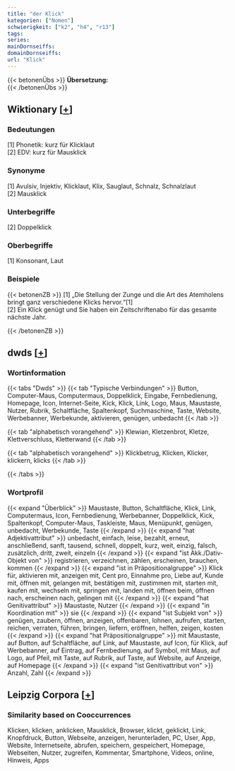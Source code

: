 ```yaml
---
title: "der Klick"
kategorien: ["Nomen"]
schwierigkeit: ["k2", "h4", "r13"]
tags:
series:
mainDornseiffs:
domainDornseiffs:
url: "Klick"
---
```


{{< betonenÜbs >}}
**Übersetzung:**  
{{< /betonenÜbs >}}

## Wiktionary [[+](https://de.wiktionary.org/wiki/Klick)]

### Bedeutungen
[1] Phonetik: kurz für Klicklaut  
[2] EDV: kurz für Mausklick  

### Synonyme
[1] Avulsiv, Injektiv, Klicklaut, Klix, Sauglaut, Schnalz, Schnalzlaut  
[2] Mausklick  

### Unterbegriffe
[2] Doppelklick  

### Oberbegriffe
[1] Konsonant, Laut  

### Beispiele
{{< betonenZB >}}
[1] „Die Stellung der Zunge und die Art des Atemholens bringt ganz verschiedene Klicks hervor.“[1]  
[2] Ein Klick genügt und Sie haben ein Zeitschriftenabo für das gesamte nächste Jahr.  

{{< /betonenZB >}}


## dwds [[+](https://www.dwds.de/wb/Klick)]

### Wortinformation
{{< tabs "Dwds" >}}
{{< tab "Typische Verbindungen" >}}
Button, Computer-Maus, Computermaus, Doppelklick, Eingabe, Fernbedienung, Homepage, Icon, Internet-Seite, Kick, Klick, Link, Logo, Maus, Maustaste, Nutzer, Rubrik, Schaltfläche, Spaltenkopf, Suchmaschine, Taste, Website, Werbebanner, Werbekunde, aktivieren, genügen, unbedacht
{{< /tab >}}

{{< tab "alphabetisch vorangehend" >}}
Klewian, Kletzenbrot, Kletze, Klettverschluss, Kletterwand
{{< /tab >}}

{{< tab "alphabetisch vorangehend" >}}
Klickbetrug, Klicken, Klicker, klickern, klicks
{{< /tab >}}

{{< /tabs >}}

### Wortprofil
{{< expand "Überblick" >}} Maustaste, Button, Schaltfläche, Klick, Link, Computermaus, Icon, Fernbedienung, Werbebanner, Doppelklick, Kick, Spaltenkopf, Computer-Maus, Taskleiste, Maus, Menüpunkt, genügen, unbedacht, Werbekunde, Taste {{< /expand >}}
{{< expand "hat Adjektivattribut" >}} unbedacht, einfach, leise, bezahlt, erneut, anschließend, sanft, tausend, schnell, doppelt, kurz, weit, einzig, falsch, zusätzlich, dritt, zweit, einzeln {{< /expand >}}
{{< expand "ist Akk./Dativ-Objekt von" >}} registrieren, verzeichnen, zählen, erscheinen, brauchen, kommen {{< /expand >}}
{{< expand "ist in Präpositionalgruppe" >}} Klick für, aktivieren mit, anzeigen mit, Cent pro, Einnahme pro, Liebe auf, Kunde mit, öffnen mit, gelangen mit, bestätigen mit, zustimmen mit, starten mit, kaufen mit, wechseln mit, springen mit, landen mit, öffnen beim, öffnen nach, erscheinen nach, gelingen mit {{< /expand >}}
{{< expand "hat Genitivattribut" >}} Maustaste, Nutzer {{< /expand >}}
{{< expand "in Koordination mit" >}} sie {{< /expand >}}
{{< expand "ist Subjekt von" >}} genügen, zaubern, öffnen, anzeigen, offenbaren, lohnen, aufrufen, starten, reichen, verraten, führen, bringen, liefern, eröffnen, helfen, zeigen, kosten {{< /expand >}}
{{< expand "hat Präpositionalgruppe" >}} mit Maustaste, auf Button, auf Schaltfläche, auf Link, auf Maustaste, auf Icon, für Klick, auf Werbebanner, auf Eintrag, auf Fernbedienung, auf Symbol, mit Maus, auf Logo, auf Pfeil, mit Taste, auf Rubrik, auf Taste, auf Website, auf Anzeige, auf Homepage {{< /expand >}}
{{< expand "ist Genitivattribut von" >}} Anzahl, Zahl {{< /expand >}}

## Leipzig Corpora [[+](https://corpora.uni-leipzig.de/en/res?word=Klick&corpusId=deu_newscrawl-public_2018)]


### Similarity based on Cooccurrences
Klicken, klicken, anklicken, Mausklick, Browser, klickt, geklickt, Link, Knopfdruck, Button, Webseite, anzeigen, herunterladen, PC, User, App, Website, Internetseite, abrufen, speichern, gespeichert, Homepage, Webseiten, Nutzer, zugreifen, Kommentar, Smartphone, Videos, online, Hinweis, Apps

